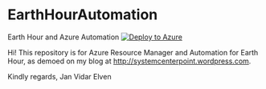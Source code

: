 # EarthHourAutomation
Earth Hour and Azure Automation
[![Deploy to Azure](http://azuredeploy.net/deploybutton.png)](https://azuredeploy.net/)

Hi! This repository is for Azure Resource Manager and Automation for Earth Hour, as demoed on my blog at http://systemcenterpoint.wordpress.com.

Kindly regards,
Jan Vidar Elven

